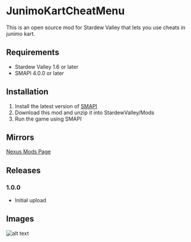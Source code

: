 # JunimoKartCheatMenu
This is an open source mod for Stardew Valley that lets you use cheats in junimo kart.

## Requirements
- Stardew Valley 1.6 or later
- SMAPI 4.0.0 or later

## Installation
1. Install the latest version of [SMAPI](https://www.nexusmods.com/stardewvalley/mods/2400)
2. Download this mod and unzip it into StardewValley/Mods
3. Run the game using SMAPI

## Mirrors
[Nexus Mods Page]()

## Releases
### 1.0.0
- Initial upload

## Images
![alt text]()